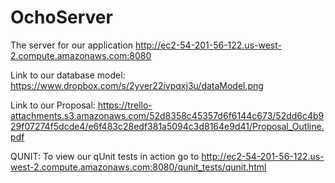 OchoServer
==========

The server for our application http://ec2-54-201-56-122.us-west-2.compute.amazonaws.com:8080

Link to our database model: https://www.dropbox.com/s/2yver22ivpqxj3u/dataModel.png

Link to our Proposal: https://trello-attachments.s3.amazonaws.com/52d8358c45357d6f6144c673/52dd6c4b929f07274f5dcde4/e6f483c28edf381a5094c3d8164e9d41/Proposal_Outline.pdf

QUNIT: To view our qUnit tests in action go to http://ec2-54-201-56-122.us-west-2.compute.amazonaws.com:8080/qunit_tests/qunit.html
